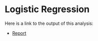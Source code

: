# Logistic Regression

Here is a link to the output of this analysis:

* [Report](https://github.com/msakande/Logistic-Regression/blob/master/Logistic%20Regression.md)
